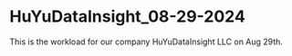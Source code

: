 # HuYuDataInsight_08-29-2024
 This is the workload for our company HuYuDataInsight LLC on Aug 29th.
